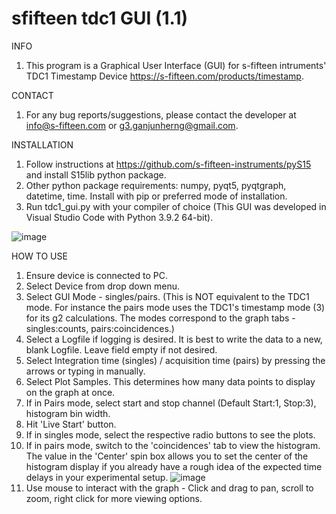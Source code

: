 # sfifteen tdc1 GUI (1.1)

INFO

1. This program is a Graphical User Interface (GUI) for s-fifteen intruments' TDC1 Timestamp Device https://s-fifteen.com/products/timestamp.

CONTACT

1. For any bug reports/suggestions, please contact the developer at info@s-fifteen.com or g3.ganjunherng@gmail.com.

INSTALLATION

1. Follow instructions at https://github.com/s-fifteen-instruments/pyS15 and install S15lib python package.
2. Other python package requirements: numpy, pyqt5, pyqtgraph, datetime, time. Install with pip or preferred mode of installation.
3. Run tdc1_gui.py with your compiler of choice (This GUI was developed in Visual Studio Code with Python 3.9.2 64-bit). 

![image](https://user-images.githubusercontent.com/52197879/124213246-cecf5f80-db22-11eb-932d-57dfb3ce32bd.png)

HOW TO USE

1. Ensure device is connected to PC.
2. Select Device from drop down menu.
3. Select GUI Mode - singles/pairs. (This is NOT equivalent to the TDC1 mode. For instance the pairs mode uses the TDC1's timestamp mode (3) for its g2 calculations. The modes correspond to the graph tabs - singles:counts, pairs:coincidences.)
4. Select a Logfile if logging is desired. It is best to write the data to a new, blank Logfile. Leave field empty if not desired.
5. Select Integration time (singles) / acquisition time (pairs) by pressing the arrows or typing in manually.
6. Select Plot Samples. This determines how many data points to display on the graph at once.
7. If in Pairs mode, select start and stop channel (Default Start:1, Stop:3), histogram bin width.
8. Hit 'Live Start' button.
9. If in singles mode, select the respective radio buttons to see the plots.
10. If in pairs mode, switch to the 'coincidences' tab to view the histogram. The value in the 'Center' spin box allows you to set the center of the histogram display if you already have a rough idea of the expected time delays in your experimental setup.
![image](https://user-images.githubusercontent.com/52197879/124213839-da6f5600-db23-11eb-8de3-9a1dae546236.png)
11. Use mouse to interact with the graph - Click and drag to pan, scroll to zoom, right click for more viewing options.
